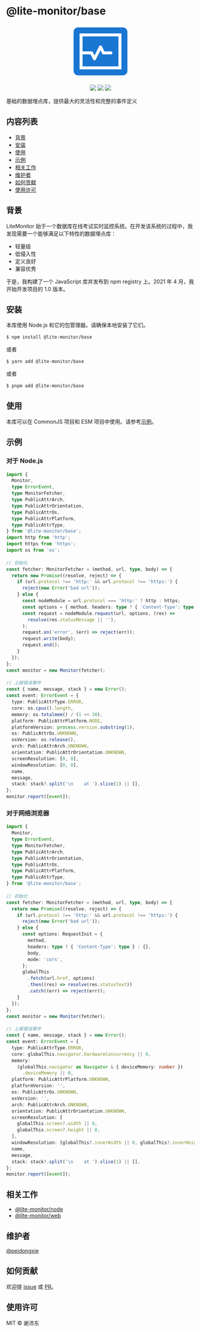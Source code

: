 # @lite-monitor/base

<p align="center">
  <img src="https://raw.githubusercontent.com/peidongxie/lite-monitor/main/packages/frontend/public/logo.png">
</p>
<p align="center">
  <img src="https://img.shields.io/github/license/peidongxie/lite-monitor" />
  <img src="https://img.shields.io/github/package-json/v/peidongxie/lite-monitor" />
  <img src="https://img.shields.io/npm/v/@lite-monitor/base" />
</p>

基础的数据埋点库，提供最大的灵活性和完整的事件定义

## 内容列表

- [背景](#背景)
- [安装](#安装)
- [使用](#使用)
- [示例](#示例)
- [相关工作](#相关工作)
- [维护者](#维护者)
- [如何贡献](#如何贡献)
- [使用许可](#使用许可)

## 背景

LiteMonitor 始于一个数据库在线考试实时监控系统。在开发该系统的过程中，我发现需要一个能够满足以下特性的数据埋点库：

- 轻量级
- 低侵入性
- 定义良好
- 兼容优秀

于是，我构建了一个 JavaScript 库并发布到 npm registry 上。2021 年 4 月，我开始开发项目的 1.0 版本。

## 安装

本库使用 Node.js 和它的包管理器。请确保本地安装了它们。

```sh
$ npm install @lite-monitor/base
```

或者

```sh
$ yarn add @lite-monitor/base
```

或者

```sh
$ pnpm add @lite-monitor/base
```

## 使用

本库可以在 CommonJS 项目和 ESM 项目中使用。请参考[示例](#示例)。

## 示例

### 对于 Node.js

```typescript
import {
  Monitor,
  type ErrorEvent,
  type MonitorFetcher,
  type PublicAttrArch,
  type PublicAttrOrientation,
  type PublicAttrOs,
  type PublicAttrPlatform,
  type PublicAttrType,
} from '@lite-monitor/base';
import http from 'http';
import https from 'https';
import os from 'os';

// 初始化
const fetcher: MonitorFetcher = (method, url, type, body) => {
  return new Promise((resolve, reject) => {
    if (url.protocol !== 'http:' && url.protocol !== 'https:') {
      reject(new Error('bad url'));
    } else {
      const nodeModule = url.protocol === 'http:' ? http : https;
      const options = { method, headers: type ? { 'Content-Type': type } : {} };
      const request = nodeModule.request(url, options, (res) =>
        resolve(res.statusMessage || ''),
      );
      request.on('error', (err) => reject(err));
      request.write(body);
      request.end();
    }
  });
};
const monitor = new Monitor(fetcher);

// 上报错误事件
const { name, message, stack } = new Error();
const event: ErrorEvent = {
  type: PublicAttrType.ERROR,
  core: os.cpus().length,
  memory: os.totalmem() / (1 << 30),
  platform: PublicAttrPlatform.NODE,
  platformVersion: process.version.substring(1),
  os: PublicAttrOs.UNKNOWN,
  osVersion: os.release(),
  arch: PublicAttrArch.UNKNOWN,
  orientation: PublicAttrOrientation.UNKNOWN,
  screenResolution: [0, 0],
  windowResolution: [0, 0],
  name,
  message,
  stack: stack?.split('\n    at ').slice(1) || [],
};
monitor.report([event]);
```

### 对于网络浏览器

```typescript
import {
  Monitor,
  type ErrorEvent,
  type MonitorFetcher,
  type PublicAttrArch,
  type PublicAttrOrientation,
  type PublicAttrOs,
  type PublicAttrPlatform,
  type PublicAttrType,
} from '@lite-monitor/base';

// 初始化
const fetcher: MonitorFetcher = (method, url, type, body) => {
  return new Promise((resolve, reject) => {
    if (url.protocol !== 'http:' && url.protocol !== 'https:') {
      reject(new Error('bad url'));
    } else {
      const options: RequestInit = {
        method,
        headers: type ? { 'Content-Type': type } : {},
        body,
        mode: 'cors',
      };
      globalThis
        .fetch(url.href, options)
        .then((res) => resolve(res.statusText))
        .catch((err) => reject(err));
    }
  });
};
const monitor = new Monitor(fetcher);

// 上报错误事件
const { name, message, stack } = new Error();
const event: ErrorEvent = {
  type: PublicAttrType.ERROR,
  core: globalThis.navigator.hardwareConcurrency || 0,
  memory:
    (globalThis.navigator as Navigator & { deviceMemory: number })
      .deviceMemory || 0,
  platform: PublicAttrPlatform.UNKNOWN,
  platformVersion: '',
  os: PublicAttrOs.UNKNOWN,
  osVersion: '',
  arch: PublicAttrArch.UNKNOWN,
  orientation: PublicAttrOrientation.UNKNOWN,
  screenResolution: [
    globalThis.screen?.width || 0,
    globalThis.screen?.height || 0,
  ],
  windowResolution: [globalThis?.innerWidth || 0, globalThis?.innerHeight || 0],
  name,
  message,
  stack: stack?.split('\n    at ').slice(1) || [],
};
monitor.report([event]);
```

## 相关工作

- [@lite-monitor/node](https://github.com/peidongxie/lite-monitor/tree/main/packages/lite-monitor-node)
- [@lite-monitor/web](https://github.com/peidongxie/lite-monitor/tree/main/packages/lite-monitor-web)

## 维护者

[@peidongxie](https://github.com/peidongxie)

## 如何贡献

欢迎提 [issue](https://github.com/peidongxie/lite-monitor/issues/new) 或 [PR](https://github.com/peidongxie/lite-monitor/compare)。

## 使用许可

MIT © 谢沛东
